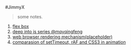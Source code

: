 #JimmyX
> some notes.

1. [flex box](src/blog/flexible-box.md)
2. [deep into js series @mqyqingfeng](https://github.com/mqyqingfeng/Blog)
3. [web browser rendering mechanism(placeholder)](#)
4. [comparasion of setTimeout, rAF and CSS3 in animation](src/blog/comparison-st-raf-css3-animation.md)